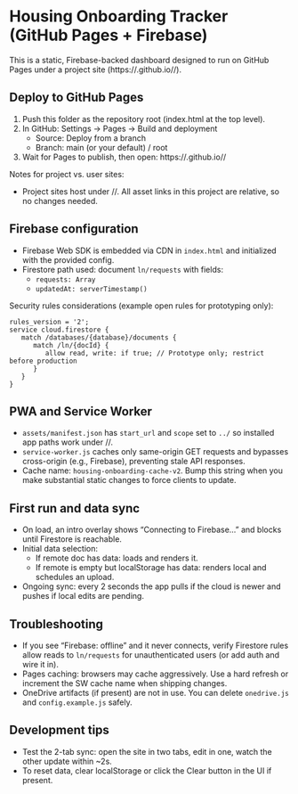 # Housing Onboarding Tracker (GitHub Pages + Firebase)

This is a static, Firebase-backed dashboard designed to run on GitHub Pages under a project site (https://<user>.github.io/<repo>/).

## Deploy to GitHub Pages

1. Push this folder as the repository root (index.html at the top level).
2. In GitHub: Settings → Pages → Build and deployment
    - Source: Deploy from a branch
    - Branch: main (or your default) / root
3. Wait for Pages to publish, then open: https://<user>.github.io/<repo>/

Notes for project vs. user sites:
- Project sites host under /<repo>/. All asset links in this project are relative, so no changes needed.

## Firebase configuration

- Firebase Web SDK is embedded via CDN in `index.html` and initialized with the provided config.
- Firestore path used: document `ln/requests` with fields:
   - `requests: Array`
   - `updatedAt: serverTimestamp()`

Security rules considerations (example open rules for prototyping only):
```
rules_version = '2';
service cloud.firestore {
   match /databases/{database}/documents {
      match /ln/{docId} {
         allow read, write: if true; // Prototype only; restrict before production
      }
   }
}
```

## PWA and Service Worker

- `assets/manifest.json` has `start_url` and `scope` set to `../` so installed app paths work under /<repo>/.
- `service-worker.js` caches only same-origin GET requests and bypasses cross-origin (e.g., Firebase), preventing stale API responses.
- Cache name: `housing-onboarding-cache-v2`. Bump this string when you make substantial static changes to force clients to update.

## First run and data sync

- On load, an intro overlay shows “Connecting to Firebase…” and blocks until Firestore is reachable.
- Initial data selection:
   - If remote doc has data: loads and renders it.
   - If remote is empty but localStorage has data: renders local and schedules an upload.
- Ongoing sync: every 2 seconds the app pulls if the cloud is newer and pushes if local edits are pending.

## Troubleshooting

- If you see “Firebase: offline” and it never connects, verify Firestore rules allow reads to `ln/requests` for unauthenticated users (or add auth and wire it in).
- Pages caching: browsers may cache aggressively. Use a hard refresh or increment the SW cache name when shipping changes.
- OneDrive artifacts (if present) are not in use. You can delete `onedrive.js` and `config.example.js` safely.

## Development tips

- Test the 2-tab sync: open the site in two tabs, edit in one, watch the other update within ~2s.
- To reset data, clear localStorage or click the Clear button in the UI if present.
